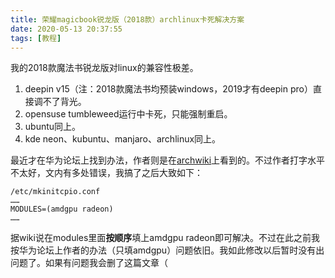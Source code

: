 ```yaml
---
title: 荣耀magicbook锐龙版（2018款）archlinux卡死解决方案
date: 2020-05-13 20:37:55
tags: [教程]
---
```

我的2018款魔法书锐龙版对linux的兼容性极差。  
<!--more-->
1. deepin v15（注：2018款魔法书均预装windows，2019才有deepin pro）直接调不了背光。
2. opensuse tumbleweed运行中卡死，只能强制重启。
3. ubuntu同上。
4. kde neon、kubuntu、manjaro、archlinux同上。

最近才在华为论坛上找到办法，作者则是在[archwiki](https://wiki.archlinux.org/index.php/AMDGPU#Enable_Southern_Islands_(SI)_and_Sea_Islands_(CIK)_support)上看到的。不过作者打字水平不太好，文内有多处错误，我搞了之后大致如下：
```
/etc/mkinitcpio.conf
……
MODULES=(amdgpu radeon)
……
```
据wiki说在modules里面**按顺序**填上amdgpu radeon即可解决。不过在此之前我按华为论坛上作者的办法（只填amdgpu）问题依旧。我如此修改以后暂时没有出问题了。如果有问题我会删了这篇文章（